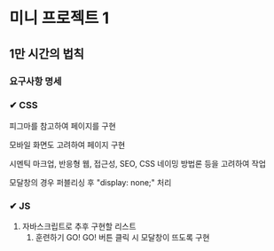 # 미니 프로젝트 1

## 1만 시간의 법칙

### 요구사항 명세

### ✔ CSS

피그마를 참고하여 페이지를 구현

모바일 화면도 고려하여 페이지 구현

시멘틱 마크업, 반응형 웹, 접근성, SEO, CSS 네이밍 방법론 등을 고려하여 작업

모달창의 경우 퍼블리싱 후 "display: none;" 처리

### ✔ JS

1. 자바스크립트로 추후 구현할 리스트
   1. 훈련하기 GO! GO! 버튼 클릭 시 모달창이 뜨도록 구현
